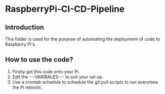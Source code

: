 # RaspberryPi-CI-CD-Pipeline

## Introduction

This folder is used for the purpose of automating the deployment of code to Raspberry Pi's.

## How to use the code?

1. Firstly get this code onto your Pi.
2. Edit the ---VARIBALES--- to suit your set up.
3. Use a crontab schedule to schedule the git pull scripts to run everytime the Pi reboots.
